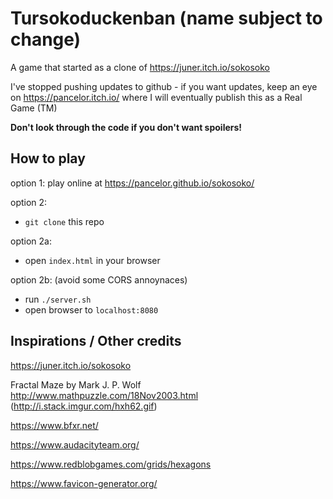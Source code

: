 # Tursokoduckenban (name subject to change)

A game that started as a clone of https://juner.itch.io/sokosoko

I've stopped pushing updates to github - if you want updates,
keep an eye on https://pancelor.itch.io/ where I will eventually
publish this as a Real Game (TM)

**Don't look through the code if you don't want spoilers!**

## How to play

option 1: play online at https://pancelor.github.io/sokosoko/

option 2:
* `git clone` this repo

option 2a:
* open `index.html` in your browser

option 2b: (avoid some CORS annoynaces)
* run `./server.sh`
* open browser to `localhost:8080`

## Inspirations / Other credits

https://juner.itch.io/sokosoko

Fractal Maze by Mark J. P. Wolf http://www.mathpuzzle.com/18Nov2003.html
(http://i.stack.imgur.com/hxh62.gif)

https://www.bfxr.net/

https://www.audacityteam.org/

https://www.redblobgames.com/grids/hexagons

https://www.favicon-generator.org/
